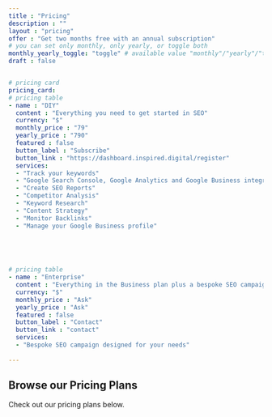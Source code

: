 ```yaml
---
title : "Pricing"
description : ""
layout : "pricing"
offer : "Get two months free with an annual subscription"
# you can set only monthly, only yearly, or toggle both
monthly_yearly_toggle: "toggle" # available value "monthly"/"yearly"/"toggle"
draft : false


# pricing card
pricing_card:
# pricing table
- name : "DIY"
  content : "Everything you need to get started in SEO"
  currency: "$"
  monthly_price : "79"
  yearly_price : "790"
  featured : false
  button_label : "Subscribe"
  button_link : "https://dashboard.inspired.digital/register"
  services:
  - "Track your keywords"
  - "Google Search Console, Google Analytics and Google Business integration"
  - "Create SEO Reports"
  - "Competitor Analysis"
  - "Keyword Research"
  - "Content Strategy"
  - "Monitor Backlinks"
  - "Manage your Google Business profile"


  

  
# pricing table
- name : "Enterprise"
  content : "Everything in the Business plan plus a bespoke SEO campaign"
  currency: "$"
  monthly_price : "Ask"
  yearly_price : "Ask"
  featured : false
  button_label : "Contact"
  button_link : "contact"
  services:
  - "Bespoke SEO campaign designed for your needs"
  
---
```


## Browse our **Pricing Plans**
Check out our pricing plans below.

<script async src="https://js.stripe.com/v3/pricing-table.js"></script>
<stripe-pricing-table pricing-table-id="prctbl_1OpybcBOoatjHAlZhtvqPQ8A"
publishable-key="pk_live_51MhvhpBOoatjHAlZgQIibtcEHQEVLqXDy7pAoTCT4wPTXMgvfPY9OfvC3ib76ctjvNe6mvC2mhPYyTYApH9XnFCl00oChy9rDd">
</stripe-pricing-table>
